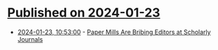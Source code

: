 # [Published on 2024-01-23](index.md)

* [2024-01-23, 10:53:00](https://soylentnews.org/article.pl?sid=24/01/22/1354228&from=rss) - [Paper Mills Are Bribing Editors at Scholarly Journals](https://soylentnews.org/article.pl?sid=24/01/22/1354228&from=rss)
